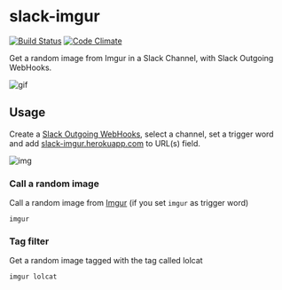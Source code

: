 # slack-imgur

[![Build Status](https://travis-ci.org/juanpabloaj/slack-imgur.svg?branch=master)](https://travis-ci.org/juanpabloaj/slack-imgur)
[![Code Climate](https://codeclimate.com/github/juanpabloaj/slack-imgur/badges/gpa.svg)](https://codeclimate.com/github/juanpabloaj/slack-imgur)

Get a random image from Imgur in a Slack Channel, with Slack Outgoing WebHooks.

![gif](http://i.imgur.com/pUZq3U3.gif)

## Usage

Create a [Slack Outgoing WebHooks][webhook], select a channel, set a trigger word and add [slack-imgur.herokuapp.com][slack-imgur] to URL(s) field.

![img](http://i.imgur.com/79u5e7L.png)

### Call a random image

Call a random image from [Imgur][imgur] (if you set `imgur` as trigger word)

    imgur

### Tag filter

Get a random image tagged with the tag called lolcat

    imgur lolcat

[webhook]: https://getscreenshots.slack.com/services/new/outgoing-webhook
[slack-imgur]: http://slack-imgur.herokuapp.com
[imgur]: http://imgur.com/
